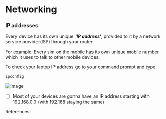 # Networking

### IP addresses
Every device has its own unique **_'IP address'_**, provided to it by a network service provider(ISP) through your router.

For example: Every sim on the mobile has its own unique mobile number which it uses to talk to other mobile devices.

To check your laptop IP address go to your command prompt and type 
```cmd
ipconfig
```

![image](https://github.com/Erkesto/practice/assets/62474995/594b8ac0-a680-454c-8331-cfa26cba9194)
- [ ] Most of your devices are gonna have  an IP address starting with 192.168.0.0 (with 192.168 staying the same)

References:
